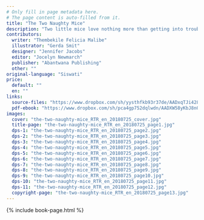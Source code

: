 ```yaml
---
# Only fill in page metadata here.
# The page content is auto-filled from it.
title: "The Two Naughty Mice"
description: "Two little mice love nothing more than getting into trouble. What will they do next?"
contributors:
  writer: "Thembekile Felicia Malibe"
  illustrator: "Gerda Smit"
  designer: "Jennifer Jacobs"
  editor: "Jocelyn Newmarch"
  publisher: "Abantwana Publishing"
  other: ""
original-language: "Siswati"
price:
  default: ""
  en: ""
links:
  source-files: "https://www.dropbox.com/sh/yysthfkb93r37de/AADxqTJi4285WTKWpWRua0Pda?dl=0"
  pdf-ebook: "https://www.dropbox.com/sh/pca4gp752dqlwdn/AADXW58yKbJ8n0_neJGVx50Ha?dl=0"
images:
  cover: "the-two-naughty-mice_RTR_en_20180725_cover.jpg"
  title-page: "the-two-naughty-mice_RTR_en_20180725_page1.jpg"
  dps-1: "the-two-naughty-mice_RTR_en_20180725_page2.jpg"
  dps-2: "the-two-naughty-mice_RTR_en_20180725_page3.jpg"
  dps-3: "the-two-naughty-mice_RTR_en_20180725_page4.jpg"
  dps-4: "the-two-naughty-mice_RTR_en_20180725_page5.jpg"
  dps-5: "the-two-naughty-mice_RTR_en_20180725_page6.jpg"
  dps-6: "the-two-naughty-mice_RTR_en_20180725_page7.jpg"
  dps-7: "the-two-naughty-mice_RTR_en_20180725_page8.jpg"
  dps-8: "the-two-naughty-mice_RTR_en_20180725_page9.jpg"
  dps-9: "the-two-naughty-mice_RTR_en_20180725_page10.jpg"
  dps-10: "the-two-naughty-mice_RTR_en_20180725_page11.jpg"
  dps-11: "the-two-naughty-mice_RTR_en_20180725_page12.jpg"
  copyright-page: "the-two-naughty-mice_RTR_en_20180725_page13.jpg"
---
```


{% include book-page.html %}





